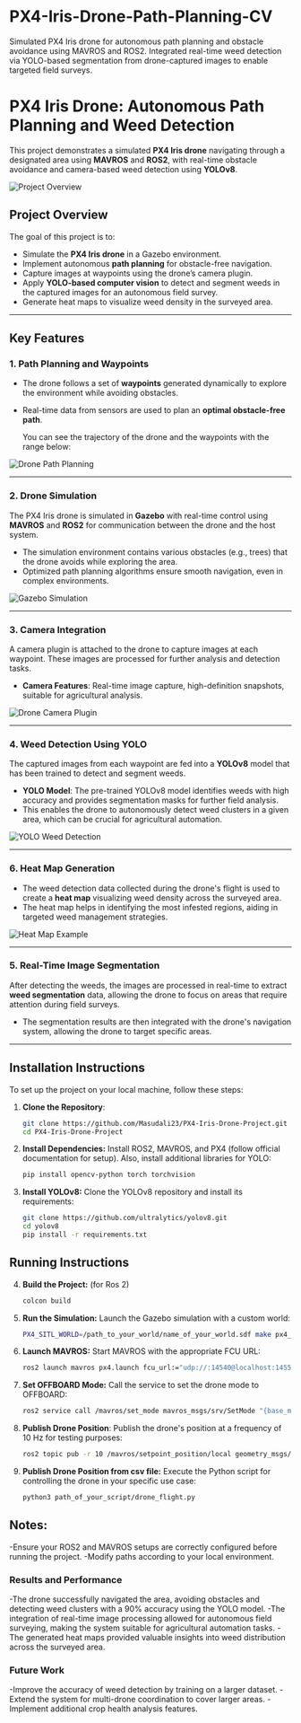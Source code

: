 # PX4-Iris-Drone-Path-Planning-CV
Simulated PX4 Iris drone for autonomous path planning and obstacle avoidance using MAVROS and ROS2. Integrated real-time weed detection via YOLO-based segmentation from drone-captured images to enable targeted field surveys.

# PX4 Iris Drone: Autonomous Path Planning and Weed Detection

This project demonstrates a simulated **PX4 Iris drone** navigating through a designated area using **MAVROS** and **ROS2**, with real-time obstacle avoidance and camera-based weed detection using **YOLOv8**.

![Project Overview](/Users/masudali/PX4-Iris-Drone-Path-Planning-CV/Path_planning/overview.png)

## Project Overview
The goal of this project is to:
- Simulate the **PX4 Iris drone** in a Gazebo environment.
- Implement autonomous **path planning** for obstacle-free navigation.
- Capture images at waypoints using the drone’s camera plugin.
- Apply **YOLO-based computer vision** to detect and segment weeds in the captured images for an autonomous field survey.
- Generate heat maps to visualize weed density in the surveyed area.

---

## Key Features

### 1. **Path Planning and Waypoints**
- The drone follows a set of **waypoints** generated dynamically to explore the environment while avoiding obstacles.
- Real-time data from sensors are used to plan an **optimal obstacle-free path**.
  
  You can see the trajectory of the drone and the waypoints with the range below:

![Drone Path Planning](/Users/masudali/PX4-Iris-Drone-Path-Planning-CV/Path_planning/output_customise_world.png)

---

### 2. **Drone Simulation**
The PX4 Iris drone is simulated in **Gazebo** with real-time control using **MAVROS** and **ROS2** for communication between the drone and the host system.

- The simulation environment contains various obstacles (e.g., trees) that the drone avoids while exploring the area.
- Optimized path planning algorithms ensure smooth navigation, even in complex environments.

![Gazebo Simulation](/Users/masudali/PX4-Iris-Drone-Path-Planning-CV/Simulation/simulation.png)

---

### 3. **Camera Integration**
A camera plugin is attached to the drone to capture images at each waypoint. These images are processed for further analysis and detection tasks.

- **Camera Features**: Real-time image capture, high-definition snapshots, suitable for agricultural analysis.

![Drone Camera Plugin](/Users/masudali/PX4-Iris-Drone-Path-Planning-CV/downward_camera.png)

---

### 4. **Weed Detection Using YOLO**
The captured images from each waypoint are fed into a **YOLOv8** model that has been trained to detect and segment weeds.

- **YOLO Model**: The pre-trained YOLOv8 model identifies weeds with high accuracy and provides segmentation masks for further field analysis.
- This enables the drone to autonomously detect weed clusters in a given area, which can be crucial for agricultural automation.

![YOLO Weed Detection](/Users/masudali/PX4-Iris-Drone-Path-Planning-CV/Weed_detection/runs/detect/predict/20210907_153931_x264_mp4-633_jpg.rf.fd1efb3a32553d54fb3cc88ad8804013.jpg)

---

### 6. **Heat Map Generation**
- The weed detection data collected during the drone's flight is used to create a **heat map** visualizing weed density across the surveyed area.
- The heat map helps in identifying the most infested regions, aiding in targeted weed management strategies.

![Heat Map Example](/Users/masudali/PX4-Iris-Drone-Path-Planning-CV/Weed_detection/heatmap_eg_3.png)

---

### 5. **Real-Time Image Segmentation**
After detecting the weeds, the images are processed in real-time to extract **weed segmentation** data, allowing the drone to focus on areas that require attention during field surveys.

- The segmentation results are then integrated with the drone's navigation system, allowing the drone to target specific areas.

---

## Installation Instructions
To set up the project on your local machine, follow these steps:

1. **Clone the Repository**:
   ```bash
   git clone https://github.com/Masudali23/PX4-Iris-Drone-Project.git
   cd PX4-Iris-Drone-Project

2. **Install Dependencies:** Install ROS2, MAVROS, and PX4 (follow official documentation for setup). Also, install additional libraries for YOLO:
   ```bash
   pip install opencv-python torch torchvision

3. **Install YOLOv8:** Clone the YOLOv8 repository and install its requirements:
   ```bash
   git clone https://github.com/ultralytics/yolov8.git
   cd yolov8
   pip install -r requirements.txt

## Running Instructions

4. **Build the Project:**  (for Ros 2)
   ```bash
   colcon build

5. **Run the Simulation:** 
    Launch the Gazebo simulation with a custom world:
   ```bash
   PX4_SITL_WORLD=/path_to_your_world/name_of_your_world.sdf make px4_sitl gazebo

6. **Launch MAVROS:** 
    Start MAVROS with the appropriate FCU URL:
   ```bash
   ros2 launch mavros px4.launch fcu_url:="udp://:14540@localhost:14557"

7. **Set OFFBOARD Mode:** 
    Call the service to set the drone mode to OFFBOARD:
   ```bash
   ros2 service call /mavros/set_mode mavros_msgs/srv/SetMode "{base_mode: 0, custom_mode: 'OFFBOARD'}"

8. **Publish Drone Position**:
   Publish the drone's position at a frequency of 10 Hz for testing purposes:
   ```bash
   ros2 topic pub -r 10 /mavros/setpoint_position/local geometry_msgs/msg/PoseStamped "{header: {stamp: {sec: 0, nanosec: 0}, frame_id: 'map'}, pose: {position: {x: 10.0, y: 10.0, z: 5.0}, orientation: {x: 0.0, y: 0.0, z: 0.0, w: 1.0}}}"
   
9. **Publish Drone Position from csv file:** Execute the Python script for controlling the drone in your specific use case:
    ```bash 
    python3 path_of_your_script/drone_flight.py

## Notes:
-Ensure your ROS2 and MAVROS setups are correctly configured before running the project.
-Modify paths according to your local environment.        

### Results and Performance
-The drone successfully navigated the area, avoiding obstacles and detecting weed clusters with a 90% accuracy using the YOLO model. 
-The integration of real-time image processing allowed for autonomous field surveying, making the system suitable for agricultural automation tasks.
-The generated heat maps provided valuable insights into weed distribution across the surveyed area.

### Future Work
-Improve the accuracy of weed detection by training on a larger dataset.
-Extend the system for multi-drone coordination to cover larger areas.
-Implement additional crop health analysis features.

